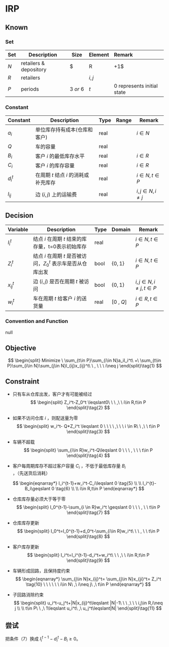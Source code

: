 # IRP

## Known

### Set

| Set | Description                   | Size        | Element         | Remark                                                         |
| ---- | ---------------------- | ----------- | ------------ | :----------------------------------------------------------- |
| $N$ | retailers & depository | $|R|+1$ | $i, j$ | 0 represents depository |
| $R$ | retailers |  | $i,j$ |  |
| $P$ | periods | $3\ or \ 6$ | $t$ | 0 represents initial state |

### Constant

| Constant | Description                          | Type | Range | Remark             |
| -------- | ------------------------------------ | ---- | ----- | ------------------ |
| $a_i$    | 单位库存持有成本(仓库和客户)         | real |       | $i\in N$           |
| $Q$      | 车的容量                             | real |       |                    |
| $B_i$    | 客户 $i$ 的最低库存水平              | real |       | $i\in R$           |
| $C_i$    | 客户 $i$ 的库存容量                  | real |       | $i\in R$           |
| $d_i^t$  | 在周期 $t$ 结点 $i$ 的消耗或补充库存 | real |       | $i\in N,t\in P$    |
| $l_{ij}$ | 边 $(i,j)$ 上的运输费                | real |       | $i,j\in N,i\neq j$ |


## Decision

| Variable     | Description                                                | Type | Domain     | Remark                                                     |
| -------------- | ------------------------------------------------------------ | ---- | ------------- | ------------------------------------------------------------ |
| $I_i^t$ | 结点 $i$ 在周期 $t$ 结束的库存量，t=0表示初始库存 | real |  | $i\in N,t\in P$ |
| $Z_i^t$ | 结点 $i$ 在周期 $t$ 是否被访问，$Z_0^t$ 表示车是否从仓库出发 | bool | $\{0,1\}$ | $i\in N,t\in P$ |
| $x_{ij}^t$ | 边 $(i,j)$ 是否在周期 $t$ 被访问   | bool | $\{0,1\}$ | $i,j \in N,i\neq j,t\in P$ |
| $w_i^t$ | 车在周期 $t$ 给客户 $i$ 的送货量 | real | $[0\ , \ Q]$ | $i\in R,t\in P$ |

### Convention and Function

null


## Objective

$$
\begin{split}
Minimize \  \sum_{t\in P}\sum_{i\in N}a_iI_i^t\ +\ \sum_{t\in P}\sum_{i\in N}\sum_{j\in N}l_{ij}x_{ij}^t\ \ , \ \ \ i\neq j
\end{split}\tag{1}
$$

## Constraint

- 只有车从仓库出发，客户才有可能被经过
  $$
  \begin{split}
  Z_i^t-Z_0^t \leqslant0\ \ \ ,\ \ i\in R,t\in P
  \end{split}\tag{2}
  $$


- 如果不访问仓库 $i$ ，则配送量为零
  $$
  \begin{split}
  w_i^t- Q*Z_i^t \leqslant 0 \ \ \ \ ,\ \ \ i \in R\ \ ,\ \ t\in P
  \end{split}\tag{3}
  $$


- 车辆不超载
  $$
  \begin{split}
  \sum_{i\in R}w_i^t-Q\leqslant 0 \ \ \ , \ \ \ t\in P
  \end{split}\tag{4}
  $$

- 客户每周期库存不超过客户容量 $C_i$ ，不低于最低库存量 $B_i$ ，（先送货后消耗）


$$
\begin{eqnarray*}
I_i^{t-1}+w_i^t-C_i\leqslant 0 \tag{5} \\
\\ 
I_i^{t}-B_i\geqslant 0 \tag{6} \\
\\
i\in R,t\in P
\end{eqnarray*}
$$

- 仓库库存量必须大于等于零
  $$
  \begin{split}
  I_0^{t-1}-\sum_{i \in R}w_i^t \geqslant 0 \ \ \ , \ \ t\in P
  \end{split}\tag{7}
  $$

- 仓库库存更新
  $$
  \begin{split}
  I_0^t=I_0^{t-1}+d_0^t-\sum_{i\in R}w_i^t\ \ \ , \ \ t\in P
  \end{split}\tag{8}
  $$

- 客户库存更新
  $$
  \begin{split}
  I_i^t=I_i^{t-1}-d_i^t+w_i^t\ \ \ ,\ \ i\in R,t\in P
  \end{split}\tag{9}
  $$

- 车辆形成回路，且保持度约束
  $$
  \begin{eqnarray*}
  \sum_{j\in N}x_{ij}^t=
  \sum_{j\in N}x_{ji}^t=
  Z_i^t \tag{10} \ \ \ \ \ \ 
  i\in N\ ,\ i\neq j\ ,\ t\in P
  \end{eqnarray*}
  $$

- 子回路消除约束
  $$
  \begin{split}
  u_i^t-u_j^t+|N|x_{ij}^t\leqslant |N|-1\ \ \ ,\ \ \ i,j\in R,i\neq j \\
  \\
  t\in P\ \ ,\ 1\leqslant u_i^t\ ,\ u_j^t\leqslant|N|
  \end{split}\tag{11}
  $$


## 尝试

把条件（7）换成 $I_i^{t-1}-d_i^t-B_i \geqslant 0$。